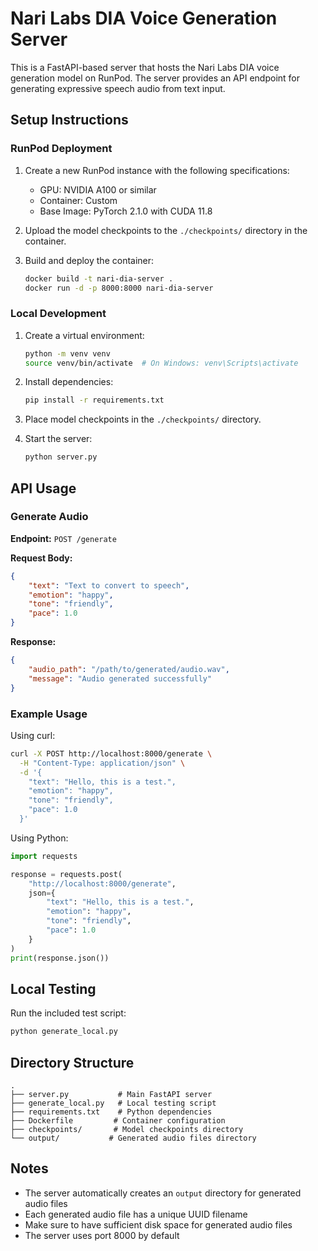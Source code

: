 # Nari Labs DIA Voice Generation Server

This is a FastAPI-based server that hosts the Nari Labs DIA voice generation model on RunPod. The server provides an API endpoint for generating expressive speech audio from text input.

## Setup Instructions

### RunPod Deployment

1. Create a new RunPod instance with the following specifications:
   - GPU: NVIDIA A100 or similar
   - Container: Custom
   - Base Image: PyTorch 2.1.0 with CUDA 11.8

2. Upload the model checkpoints to the `./checkpoints/` directory in the container.

3. Build and deploy the container:
   ```bash
   docker build -t nari-dia-server .
   docker run -d -p 8000:8000 nari-dia-server
   ```

### Local Development

1. Create a virtual environment:
   ```bash
   python -m venv venv
   source venv/bin/activate  # On Windows: venv\Scripts\activate
   ```

2. Install dependencies:
   ```bash
   pip install -r requirements.txt
   ```

3. Place model checkpoints in the `./checkpoints/` directory.

4. Start the server:
   ```bash
   python server.py
   ```

## API Usage

### Generate Audio

**Endpoint:** `POST /generate`

**Request Body:**
```json
{
    "text": "Text to convert to speech",
    "emotion": "happy",
    "tone": "friendly",
    "pace": 1.0
}
```

**Response:**
```json
{
    "audio_path": "/path/to/generated/audio.wav",
    "message": "Audio generated successfully"
}
```

### Example Usage

Using curl:
```bash
curl -X POST http://localhost:8000/generate \
  -H "Content-Type: application/json" \
  -d '{
    "text": "Hello, this is a test.",
    "emotion": "happy",
    "tone": "friendly",
    "pace": 1.0
  }'
```

Using Python:
```python
import requests

response = requests.post(
    "http://localhost:8000/generate",
    json={
        "text": "Hello, this is a test.",
        "emotion": "happy",
        "tone": "friendly",
        "pace": 1.0
    }
)
print(response.json())
```

## Local Testing

Run the included test script:
```bash
python generate_local.py
```

## Directory Structure

```
.
├── server.py           # Main FastAPI server
├── generate_local.py   # Local testing script
├── requirements.txt    # Python dependencies
├── Dockerfile         # Container configuration
├── checkpoints/       # Model checkpoints directory
└── output/           # Generated audio files directory
```

## Notes

- The server automatically creates an `output` directory for generated audio files
- Each generated audio file has a unique UUID filename
- Make sure to have sufficient disk space for generated audio files
- The server uses port 8000 by default 